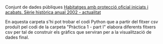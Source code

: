 Conjunt de dades públiques [Habitatges amb protecció oficial iniciats i acabats. Sèrie històrica anual 2002 - actualitat](https://analisi.transparenciacatalunya.cat/Habitatge/Habitatges-amb-protecci-oficial-iniciats-i-acabats/v8i4-fa4q/about_data)

En aquesta carpeta s'hi pot trobar el codi Python que a partir del fitxer csv produït pel codi de la carpeta "Pràctica 1 - part I" elabora diferents fitxers csv per tal de construir els gràfics que serviran per a la visualització de dades final.
